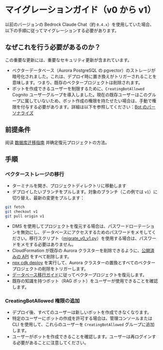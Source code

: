 # マイグレーションガイド（v0 から v1）

以前のバージョンの Bedrock Claude Chat（約 `0.4.x`）を使用していた場合、以下の手順に従ってマイグレーションする必要があります。

## なぜこれを行う必要があるのか？

この重要な更新には、重要なセキュリティ更新が含まれています。

- ベクターデータベース（Aurora PostgreSQL の pgvector）のストレージが暗号化されました。これは、デプロイ時に置き換えがトリガーされることを意味します。つまり、既存のベクタープロジェクトは削除されます。
- ボットを作成できるユーザーを制限するために、`CreatingBotAllowed` Cognito ユーザーグループを導入しました。現在の既存ユーザーはこのグループに属していないため、ボット作成の権限を持たせたい場合は、手動で権限を付与する必要があります。詳細は以下を参照してください：[Bot のパーソナライズ](../../README.md#bot-personalization)

## 前提条件

阅读 [数据库迁移指南](./DATABASE_MIGRATION_zh-CN_ja-JP.md) 并确定復元プロジェクトの方法。

## 手順

### ベクターストレージの移行

- ターミナルを開き、プロジェクトディレクトリに移動します
- デプロイしたいブランチをプルします。対象のブランチ（この例では `v1`）に切り替え、最新の変更をプルします：

```sh
git fetch
git checkout v1
git pull origin v1
```

- DMS を使用してプロジェクトを復元する場合は、パスワードローテーションを無効にし、データベースにアクセスするためのパスワードをメモしてください。移行スクリプト（[migrate_v0_v1.py](./migrate_v0_v1.py)）を使用する場合は、パスワードをメモする必要はありません。
- CloudFormation が既存の Aurora クラスターを削除できるように、[公開済みの API](../PUBLISH_API_zh-CN_ja-JP.md) をすべて削除します。
- [npx cdk deploy](../README.md#deploy-using-cdk) を実行して、Aurora クラスターの置換とすべてのベクタープロジェクトの削除をトリガーします。
- [データベース移行ガイド](./DATABASE_MIGRATION_zh-CN_ja-JP.md)に従ってベクタープロジェクトを復元します。
- 既存の知識を持つボット（RAG ボット）をユーザーが使用できることを確認します。

### CreatingBotAllowed 権限の追加

- デプロイ後、すべてのユーザーは新しいボットを作成できなくなります。
- 特定のユーザーにボットの作成を許可する場合は、管理コンソールまたは CLI を使用して、これらのユーザーを `CreatingBotAllowed` グループに追加します。
- ユーザーがボットを作成できることを確認します。ユーザーは再ログインする必要があることに注意してください。